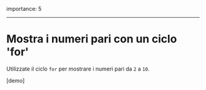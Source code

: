 importance: 5

---

# Mostra i numeri pari con un ciclo 'for'

Utilizzate il ciclo `for` per mostrare i numeri pari da `2` a `10`.

[demo]
